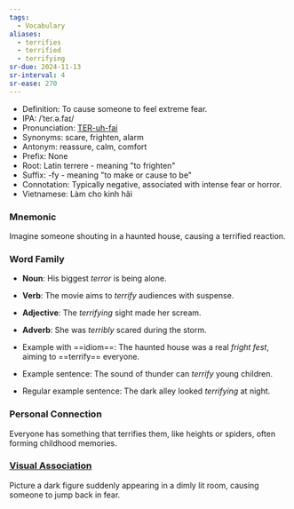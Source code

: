```yaml
---
tags:
  - Vocabulary
aliases:
  - terrifies
  - terrified
  - terrifying
sr-due: 2024-11-13
sr-interval: 4
sr-ease: 270
---
```


- Definition: To cause someone to feel extreme fear.
- IPA: /ˈter.ə.faɪ/
- Pronunciation: [TER-uh-fai](https://www.google.com/search?q=how+to+pronounce+terrify)
- Synonyms: scare, frighten, alarm
- Antonym: reassure, calm, comfort
- Prefix: None
- Root: Latin terrere - meaning "to frighten"
- Suffix: -fy - meaning "to make or cause to be"
- Connotation: Typically negative, associated with intense fear or horror.
- Vietnamese: Làm cho kinh hãi

### Mnemonic

Imagine someone shouting in a haunted house, causing a terrified reaction.

### Word Family

- **Noun**: His biggest *terror* is being alone.
- **Verb**: The movie aims to *terrify* audiences with suspense.
- **Adjective**: The *terrifying* sight made her scream.
- **Adverb**: She was *terribly* scared during the storm.

- Example with ==idiom==: The haunted house was a real *fright fest*, aiming to ==terrify== everyone.
- Example sentence: The sound of thunder can *terrify* young children.
- Regular example sentence: The dark alley looked *terrifying* at night.

### Personal Connection

Everyone has something that terrifies them, like heights or spiders, often forming childhood memories.

### [Visual Association](https://www.google.com/search?tbm=isch&q=terrify)

Picture a dark figure suddenly appearing in a dimly lit room, causing someone to jump back in fear.